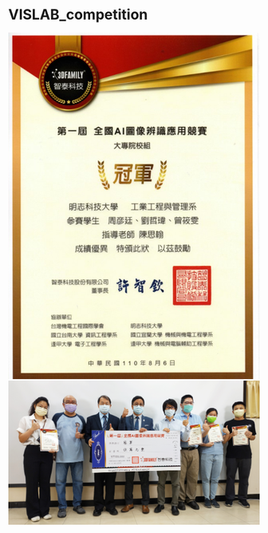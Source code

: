 # VISLAB_competition
![image](https://github.com/HJHJKOKO/VISLAB_competition/blob/main/VISLAB_competition.jpg)
![image](https://github.com/HJHJKOKO/VISLAB_competition/blob/main/%E6%99%BA%E6%B3%B0%E9%A0%92%E7%8D%8E.jpg)
